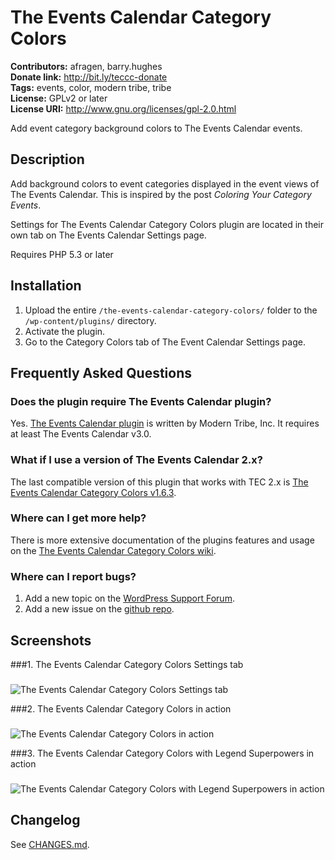 # The Events Calendar Category Colors #
**Contributors:** afragen, barry.hughes  
**Donate link:** http://bit.ly/teccc-donate  
**Tags:** events, color, modern tribe, tribe  
**License:** GPLv2 or later  
**License URI:** http://www.gnu.org/licenses/gpl-2.0.html  
  

Add event category background colors to The Events Calendar events.

## Description ##

Add background colors to event categories displayed in the event views of The Events Calendar. This is inspired by the post <i>Coloring Your Category Events</i>.

Settings for The Events Calendar Category Colors plugin are located in their own tab on The Events Calendar Settings page.

Requires PHP 5.3 or later

## Installation ##

1. Upload the entire `/the-events-calendar-category-colors/` folder to the `/wp-content/plugins/` directory.
1. Activate the plugin.
1. Go to the Category Colors tab of The Event Calendar Settings page.

## Frequently Asked Questions ##

### Does the plugin require The Events Calendar plugin? ###

Yes. [The Events Calendar plugin](http://wordpress.org/plugins/the-events-calendar/) is written by Modern Tribe, Inc. It requires at least The Events Calendar v3.0.


### What if I use a version of The Events Calendar 2.x? ###

The last compatible version of this plugin that works with TEC 2.x is [The Events Calendar Category Colors v1.6.3](http://downloads.wordpress.org/plugin/the-events-calendar-category-colors.1.6.3.zip).

### Where can I get more help? ###

There is more extensive documentation of the plugins features and usage on the [The Events Calendar Category Colors wiki](https://github.com/afragen/the-events-calendar-category-colors/wiki).

### Where can I report bugs? ###

1. Add a new topic on the [WordPress Support Forum](http://wordpress.org/tags/the-events-calendar-category-colors).
2. Add a new issue on the [github repo](https://github.com/afragen/the-events-calendar-category-colors/issues?state=open).

## Screenshots ##

###1. The Events Calendar Category Colors Settings tab
###
![The Events Calendar Category Colors Settings tab
](./assets/screenshot-1.png)

###2. The Events Calendar Category Colors in action
###
![The Events Calendar Category Colors in action
](./assets/screenshot-2.png)

###3. The Events Calendar Category Colors with Legend Superpowers in action
###
![The Events Calendar Category Colors with Legend Superpowers in action
](./assets/screenshot-3.png)


## Changelog ##

See [CHANGES.md](CHANGES.md).
